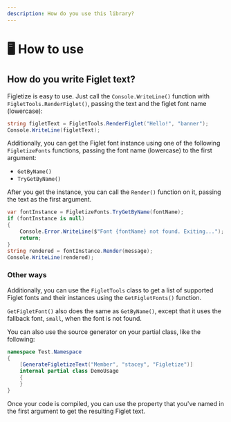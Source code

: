 ```yaml
---
description: How do you use this library?
---
```


# 🖥 How to use

## How do you write Figlet text?

Figletize is easy to use. Just call the `Console.WriteLine()` function with `FigletTools.RenderFiglet()`, passing the text and the figlet font name (lowercase):

```csharp
string figletText = FigletTools.RenderFiglet("Hello!", "banner");
Console.WriteLine(figletText);
```

Additionally, you can get the Figlet font instance using one of the following `FigletizeFonts` functions, passing the font name (lowercase) to the first argument:

* `GetByName()`
* `TryGetByName()`

After you get the instance, you can call the `Render()` function on it, passing the text as the first argument.

```csharp
var fontInstance = FigletizeFonts.TryGetByName(fontName);
if (fontInstance is null)
{
    Console.Error.WriteLine($"Font {fontName} not found. Exiting...");
    return;
}
string rendered = fontInstance.Render(message);
Console.WriteLine(rendered);
```

### Other ways

Additionally, you can use the `FigletTools` class to get a list of supported Figlet fonts and their instances using the `GetFigletFonts()` function.

`GetFigletFont()` also does the same as `GetByName()`, except that it uses the fallback font, `small`, when the font is not found.

You can also use the source generator on your partial class, like the following:

```csharp
namespace Test.Namespace
{
    [GenerateFigletizeText("Member", "stacey", "Figletize")]
    internal partial class DemoUsage
    {
    }
}
```

Once your code is compiled, you can use the property that you've named in the first argument to get the resulting Figlet text.
